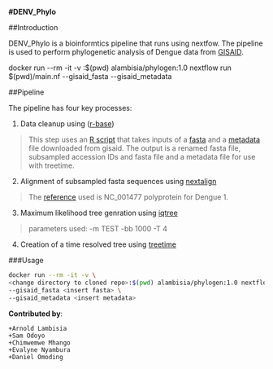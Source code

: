 **#DENV_Phylo**

##Introduction

DENV_Phylo is a bioinformtics pipeline that runs using nextfow. The pipeline is used to perform phylogenetic analysis of Dengue data from [GISAID](https://gisaid.org/). 

docker run --rm -it -v <change directory to cloned repo>:$(pwd) alambisia/phylogen:1.0 nextflow run $(pwd)/main.nf --gisaid_fasta <insert fasta> --gisaid_metadata <insert metadata>

##Pipeline

The pipeline has four key processes:

1. Data cleanup using ([r-base](https://www.r-project.org/))

>This step uses an [R script](bin/data_cleanup_subset.R) that takes inputs of a [fasta](data/gisaid_test.fasta) and a [metadata](data/gisaid_test.tsv) file downloaded from gisaid. The output is a renamed fasta file, subsampled accession IDs and fasta file and a metadata file for use with treetime.

2. Alignment of subsampled fasta sequences using [nextalign](https://github.com/neherlab/nextalign)

> The [reference](references/DENV1_ref.fasta) used is NC_001477 polyprotein for Dengue 1.

3. Maximum likelihood tree genration using [iqtree](http://www.iqtree.org)

>parameters used:
    -m TEST
    -bb 1000
    -T 4

4. Creation of a time resolved tree using [treetime](https://github.com/neherlab/treetime)


###Usage
```bash
docker run --rm -it -v \
<change directory to cloned repo>:$(pwd) alambisia/phylogen:1.0 nextflow run $(pwd)/main.nf \
--gisaid_fasta <insert fasta> \
--gisaid_metadata <insert metadata>
```

**Contributed by**:
```
+Arnold Lambisia
+Sam Odoyo
+Chimwemwe Mhango
+Evalyne Nyambura
+Daniel Omoding
```
